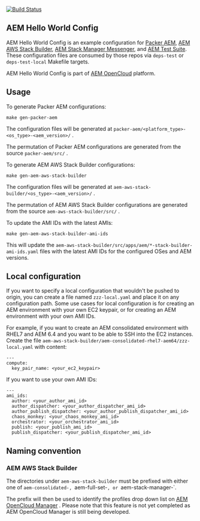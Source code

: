 [![Build Status](https://img.shields.io/travis/shinesolutions/aem-helloworld-config.svg)](http://travis-ci.org/shinesolutions/aem-helloworld-config)

AEM Hello World Config
----------------------

AEM Hello World Config is an example configuration for [Packer AEM](https://github.com/shinesolutions/packer-aem), [AEM AWS Stack Builder](https://github.com/shinesolutions/aem-aws-stack-builder), [AEM Stack Manager Messenger](https://github.com/shinesolutions/aem-stack-manager-messenger), and [AEM Test Suite](https://github.com/shinesolutions/aem-test-suite). These configuration files are consumed by those repos via `deps-test` or `deps-test-local` Makefile targets.

AEM Hello World Config is part of [AEM OpenCloud](https://aemopencloud.io) platform.

Usage
-----

To generate Packer AEM configurations:

    make gen-packer-aem

The configuration files will be generated at `packer-aem/<platform_type>-<os_type>-<aem_version>/` .

The permutation of Packer AEM configurations are generated from the source `packer-aem/src/` .

To generate AEM AWS Stack Builder configurations:

    make gen-aem-aws-stack-builder

The configuration files will be generated at `aem-aws-stack-builder/<os_type>-<aem_version>/` .

The permutation of AEM AWS Stack Builder configurations are generated from the source `aem-aws-stack-builder/src/` .

To update the AMI IDs with the latest AMIs:

    make gen-aem-aws-stack-builder-ami-ids

This will update the `aem-aws-stack-builder/src/apps/aem/*-stack-builder-ami-ids.yaml` files with the latest AMI IDs for the configured OSes and AEM versions.

Local configuration
-------------------

If you want to specify a local configuration that wouldn't be pushed to origin, you can create a file named `zzz-local.yaml` and place it on any configuration path. Some use cases for local configuration is for creating an AEM environment with your own EC2 keypair, or for creating an AEM environment with your own AMI IDs.

For example, if you want to create an AEM consolidated environment with RHEL7 and AEM 6.4 and you want to be able to SSH into the EC2 instances. Create the file `aem-aws-stack-builder/aem-consolidated-rhel7-aem64/zzz-local.yaml` with content:

    ---
    compute:
      key_pair_name: <your_ec2_keypair>

If you want to use your own AMI IDs:

    ---
    ami_ids:
      author: <your_author_ami_id>
      author_dispatcher: <your_author_dispatcher_ami_id>
      author_publish_dispatcher: <your_author_publish_dispatcher_ami_id>
      chaos_monkey: <your_chaos_monkey_ami_id>
      orchestrator: <your_orchestrator_ami_id>
      publish: <your_publish_ami_id>
      publish_dispatcher: <your_publish_dispatcher_ami_id>

Naming convention
-----------------

### AEM AWS Stack Builder

The directories under `aem-aws-stack-builder` must be prefixed with either one of `aem-consolidated-, `aem-full-set-`, or `aem-stack-manager-`.

The prefix will then be used to identify the profiles drop down list on [AEM OpenCloud Manager](https://github.com/shinesolutions/aem-opencloud-manager) . Please note that this feature is not yet completed as AEM OpenCloud Manager is still being developed.
